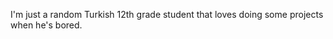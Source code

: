 I'm just a random Turkish 12th grade student that loves doing some projects when he's bored.

<!---
andmydignity/andmydignity is a ✨ special ✨ repository because its `README.md` (this file) appears on your GitHub profile.
You can click the Preview link to take a look at your changes.
--->
